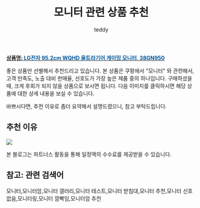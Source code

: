 ﻿---
layout: post
title:  "모니터 관련 상품 추천"
author: teddy
categories: [ 가구/인테리어 ]
tags: [모니터,모니터암,모니터 갤러리,모니터 테스트,모니터 받침대,모니터 추천,모니터 신호없음,모니터링,모니터 깜빡임,모니터암 추천]
image: https://static.coupangcdn.com/image/retail/images/2020/10/27/17/6/7b341eca-49c4-4acd-aaf8-e2f5f18e19de.jpg 
description: "쿠팡에서 모니터 관련 상품으로 가장 고객 선호도가 높은 제품 중 하나입니다."
---

<a href="https://link.coupang.com/re/AFFSDP?lptag=AF3256674&pageKey=2353479027&itemId=4083075309&vendorItemId=72067083530&traceid=V0-153-ba57f14ec6ac9d19"><b>상품명: <font color='#01579B'>LG전자 95.2cm WQHD 울트라기어 게이밍 모니터, 38GN950</font></b></a>

좋은 상품만 선별해서 추천드리고 있습니다.
본 상품은 쿠팡에서 "모니터" 와 관련해서, 고객 만족도, 노출 대비 판매율, 선호도가 가장 높은 제품 중의 하나입니다.
구매하셨을 때, 크게 후회가 되지 않을 상품으로 보시면 됩니다. 
다음 이미지를 클릭하시면 해당 상품에 대한 상세 내용을 보실 수 있습니다.

바쁘시다면, 추천 이유로 좀더 요약해서 설명드렸으니, 참고 부탁드립니다.

## 추천 이유 

<a href="https://link.coupang.com/re/AFFSDP?lptag=AF3256674&pageKey=2353479027&itemId=4083075309&vendorItemId=72067083530&traceid=V0-153-ba57f14ec6ac9d19"><img src="https://thumbnail8.coupangcdn.com/thumbnails/remote/q89/image/retail/images/267738871807483-b499f26b-5cc3-427d-8722-21b93bfb0b9e.jpg"></a> 

본 블로그는 파트너스 활동을 통해 일정액의 수수료를 제공받을 수 있습니다.

## 참고: 관련 검색어    
모니터,모니터암,모니터 갤러리,모니터 테스트,모니터 받침대,모니터 추천,모니터 신호없음,모니터링,모니터 깜빡임,모니터암 추천